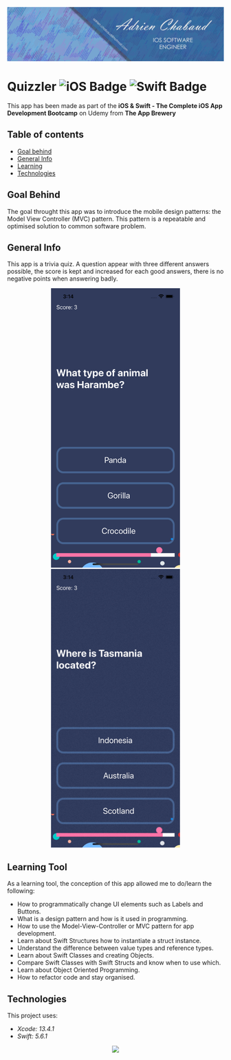 <!--
  Title: Quizzler
  Description: iOS App of a quiz app, made using SWIFT
  Author: Adrien CHABAUD
 -->
 
 <img src="/images/Adrien_banner_01.png">
 
 
 # Quizzler ![iOS Badge](https://img.shields.io/badge/iOS-000000?style=for-the-badge&logo=ios&logoColor=white) ![Swift Badge](https://img.shields.io/badge/Swift%20Version-5-orange) 

This app has been made as part of the **iOS & Swift - The Complete iOS App Development Bootcamp** on Udemy from **The App Brewery**

## Table of contents
* [Goal behind](#goal-behind)
* [General Info](#general-info)
* [Learning](#learning-tool)
* [Technologies](#technologies)

## Goal Behind

The goal throught this app was to introduce the mobile design patterns: the Model View Controller (MVC) pattern. This pattern is a repeatable and optimised solution to common software problem.

## General Info

This app is a trivia quiz. A question appear with three different answers possible, the score is kept and increased for each good answers, there is no negative points when answering badly.

<p align="center">
  <img src="/images/screenshot_main_activty.png" width=300 hspace=20><img src="/images/main_activity.gif" width=300 hspace=20>
</p>


## Learning Tool

As a learning tool, the conception of this app allowed me to do/learn the following:


* How to programmatically change UI elements such as Labels and Buttons.
* What is a design pattern and how is it used in programming.
* How to use the Model-View-Controller or MVC pattern for app development.
* Learn about Swift Structures how to instantiate a struct instance.
* Understand the difference between value types and reference types. 
* Learn about Swift Classes and creating Objects.
* Compare Swift Classes with Swift Structs and know when to use which.
* Learn about Object Oriented Programming.
* How to refactor code and stay organised.

## Technologies

This project uses:
* *Xcode: 13.4.1*
* *Swift: 5.6.1*

<p align="center">
  <img src="Documentation/readme-end-banner.png">
</p>
